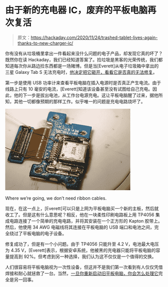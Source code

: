 # 由于新的充电器 IC，废弃的平板电脑再次复活

> 原文：<https://hackaday.com/2020/11/24/trashed-tablet-lives-again-thanks-to-new-charger-ic/>

你有没有从垃圾桶里拿出一件看起来没什么问题的电子产品，却发现它真的坏了？既然你在读 Hackaday，我们已经知道答案了。捡垃圾是黑客的光荣传统，我们都知道每次你从路边捡东西都是一场赌博。但是当[Everett]从电子垃圾箱中拿出的三星 Galaxy Tab S 无法充电时，[他决定把它砸开，看看它是否真的无法修复](https://tterev3.blogspot.com/2020/11/saving-broken-tablet-with-charger-hack.html)。

第一步是使用 USB 功率计来查看平板电脑在插入电源时是否真正产生电流。由于线路上只有 10 毫安的电流，[Everett]知道该设备甚至没有试图给自己充电。因此，他的下一步是拔出电池，从工作台电源充电。这让平板电脑醒了过来，据他所知，其他一切都像预期的那样工作。似乎唯一的问题是充电电路烧坏了。

[![](img/bdfb7f4b1cb4b0e5278f7758197e5d8b.png)](https://hackaday.com/wp-content/uploads/2020/11/tabcharge_detail.jpg)

Where we’re going, we don’t need ribbon cables.

现在，在这一点上，[Everett]可以只是上网为平板电脑买一个新的主板，然后就收工了。但是这有什么意思呢？相反，他在一块柔性印刷电路板上用 TP4056 集成电路连接了一个简单的充电电路，并将其安装在一个正方形的 Kapton 胶带上。然后，他使用 34 AWG 电磁线将其连接在平板电脑的 USB 端口和电池之间，完全绕过了平板电脑的电子设备。

修复成功了，但是有一个小问题。由于 TP4056 只能升至 4.2 V，电池最大电压为 4.35 V，[Everett]表示，根据安卓系统，他被黑的充电器只能将平板电脑的容量提高到 92%。但考虑到另一种选择，我们认为这不仅仅是一个值得的交换。

人们很容易将平板电脑视为一次性设备，但这并不是我们第一次看到有人仅仅凭借焊接和耐心就拯救了一台。当然，[一旦你重新启动旧平板电脑，你会怎么处理它](https://hackaday.com/2020/11/10/help-im-buried-alive-by-tablets/)完全是另一回事。